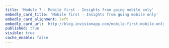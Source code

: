 ```yaml
---
title: 'Module 7 - Mobile first - Insights from going mobile only'
embedly_card_title: 'Mobile first - Insights from going mobile only'
embedly_card_alignment: left
embedly_card_url: 'http://blog.invisionapp.com/mobile-first-mobile-only/'
published: true
visible: true
cache_enable: false
---
```

